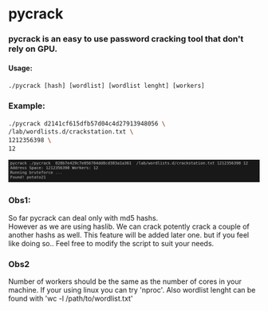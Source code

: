 # pycrack

### pycrack is an easy to use password cracking tool that don't rely on GPU.  


#### Usage:
```
./pycrack [hash] [wordlist] [wordlist lenght] [workers]

```

### Example: 
```bash
./pycrack d2141cf615dfb57d04c4d27913948056 \
/lab/wordlists.d/crackstation.txt \
1212356398 \
12
```

![alt text](./images/potato21.png)

### Obs1:
So far pycrack can deal only with md5 hashs.  
However as we are using haslib. 
We can crack potently crack a couple of another hashs as well.
This feature will be added later one.
but if you feel like doing so.. Feel free to modify the script
to suit your needs.

### Obs2
Number of workers should be the same as the number of cores
in your machine. If your using linux you can try 'nproc'.
Also wordlist lenght can be found with 'wc -l /path/to/wordlist.txt'


